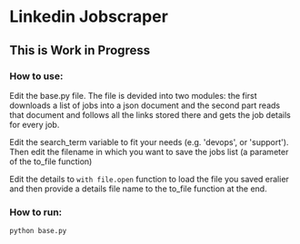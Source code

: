 # Linkedin Jobscraper

## This is Work in Progress

### How to use:

Edit the base.py file. The file is devided into two modules: the first downloads a list of jobs into a json document and the second part reads that document and follows all the links stored there and gets the job details for every job.

Edit the search_term variable to fit your needs (e.g. 'devops', or 'support'). Then edit the filename in which you want to save the jobs list (a parameter of the to_file function)

Edit the details to `with file.open` function to load the file you saved eralier and then provide a details file name to the to_file function at the end.

### How to run:

`python base.py`